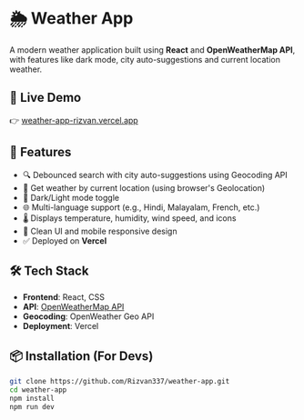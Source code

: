 # 🌦️ Weather App

A modern weather application built using **React** and **OpenWeatherMap API**, with features like dark mode, city auto-suggestions and current location weather.

## 🔗 Live Demo
👉 [weather-app-rizvan.vercel.app](https://weather-app-rizvan.vercel.app)

## 🚀 Features

- 🔍 Debounced search with city auto-suggestions using Geocoding API
- 📍 Get weather by current location (using browser's Geolocation)
- 🌙 Dark/Light mode toggle
- 🌐 Multi-language support (e.g., Hindi, Malayalam, French, etc.)
- 🌡️ Displays temperature, humidity, wind speed, and icons
- 🎨 Clean UI and mobile responsive design
- ✅ Deployed on **Vercel**

## 🛠️ Tech Stack

- **Frontend**: React, CSS
- **API**: [OpenWeatherMap API](https://openweathermap.org/api)
- **Geocoding**: OpenWeather Geo API
- **Deployment**: Vercel

## 📦 Installation (For Devs)

```bash
git clone https://github.com/Rizvan337/weather-app.git
cd weather-app
npm install
npm run dev
